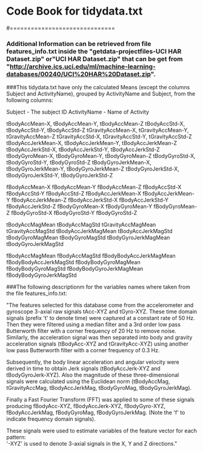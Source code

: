 # Code Book for tidydata.txt
#==============================

### Additional Information can be retrieved from file features_info.txt inside the "getdata-projectfiles-UCI HAR Dataset.zip" or"UCI HAR Dataset.zip" that can be get from "http://archive.ics.uci.edu/ml/machine-learning-databases/00240/UCI%20HAR%20Dataset.zip".

###This tidydata.txt have only the calculated Means (except the columns Subject and ActivityName), grouped by ActivityName and Subject, from the following columns:

Subject - The subject ID
ActivityName - Name of Activity


tBodyAccMean-X, tBodyAccMean-Y, tBodyAccMean-Z
tBodyAccStd-X, tBodyAccStd-Y, tBodyAccStd-Z
tGravityAccMean-X, tGravityAccMean-Y, tGravityAccMean-Z
tGravityAccStd-X, tGravityAccStd-Y, tGravityAccStd-Z
tBodyAccJerkMean-X, tBodyAccJerkMean-Y, tBodyAccJerkMean-Z
tBodyAccJerkStd-X, tBodyAccJerkStd-Y, tBodyAccJerkStd-Z
tBodyGyroMean-X, tBodyGyroMean-Y, tBodyGyroMean-Z
tBodyGyroStd-X, tBodyGyroStd-Y, tBodyGyroStd-Z
tBodyGyroJerkMean-X, tBodyGyroJerkMean-Y, tBodyGyroJerkMean-Z
tBodyGyroJerkStd-X, tBodyGyroJerkStd-Y, tBodyGyroJerkStd-Z

fBodyAccMean-X fBodyAccMean-Y fBodyAccMean-Z
fBodyAccStd-X fBodyAccStd-Y fBodyAccStd-Z
fBodyAccJerkMean-X fBodyAccJerkMean-Y fBodyAccJerkMean-Z
fBodyAccJerkStd-X fBodyAccJerkStd-Y fBodyAccJerkStd-Z
fBodyGyroMean-X fBodyGyroMean-Y fBodyGyroMean-Z
fBodyGyroStd-X fBodyGyroStd-Y fBodyGyroStd-Z

tBodyAccMagMean tBodyAccMagStd
tGravityAccMagMean tGravityAccMagStd
tBodyAccJerkMagMean tBodyAccJerkMagStd
tBodyGyroMagMean tBodyGyroMagStd
tBodyGyroJerkMagMean tBodyGyroJerkMagStd

fBodyAccMagMean fBodyAccMagStd
fBodyBodyAccJerkMagMean fBodyBodyAccJerkMagStd
fBodyBodyGyroMagMean fBodyBodyGyroMagStd
fBodyBodyGyroJerkMagMean fBodyBodyGyroJerkMagStd

###The following descriptionm for the variables names where taken from the file features_info.txt:

"The features selected for this database come from the accelerometer and gyroscope 3-axial raw signals tAcc-XYZ and tGyro-XYZ. These time domain signals (prefix 't' to denote time) were captured at a constant rate of 50 Hz. Then they were filtered using a median filter and a 3rd order low pass Butterworth filter with a corner frequency of 20 Hz to remove noise. Similarly, the acceleration signal was then separated into body and gravity acceleration signals (tBodyAcc-XYZ and tGravityAcc-XYZ) using another low pass Butterworth filter with a corner frequency of 0.3 Hz. 

Subsequently, the body linear acceleration and angular velocity were derived in time to obtain Jerk signals (tBodyAccJerk-XYZ and tBodyGyroJerk-XYZ). Also the magnitude of these three-dimensional signals were calculated using the Euclidean norm (tBodyAccMag, tGravityAccMag, tBodyAccJerkMag, tBodyGyroMag, tBodyGyroJerkMag). 

Finally a Fast Fourier Transform (FFT) was applied to some of these signals producing fBodyAcc-XYZ, fBodyAccJerk-XYZ, fBodyGyro-XYZ, fBodyAccJerkMag, fBodyGyroMag, fBodyGyroJerkMag. (Note the 'f' to indicate frequency domain signals). 

These signals were used to estimate variables of the feature vector for each pattern:  
'-XYZ' is used to denote 3-axial signals in the X, Y and Z directions."